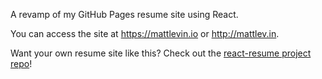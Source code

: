 A revamp of my GitHub Pages resume site using React.

You can access the site at https://mattlevin.io or http://mattlev.in.

Want your own resume site like this? Check out the [react-resume project repo](https://github.com/mklevin/react-resume)!

